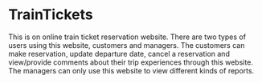 # TrainTickets

This is on online train ticket reservation website. There are two types of
users using this website, customers and managers. The customers can make
reservation, update departure date, cancel a reservation and view/provide
comments about their trip experiences through this website. The managers can
only use this website to view different kinds of reports.
